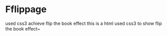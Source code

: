 # Fflippage
used css3 achieve flip the book effect
this is a html used css3 to show flip the book effect~

